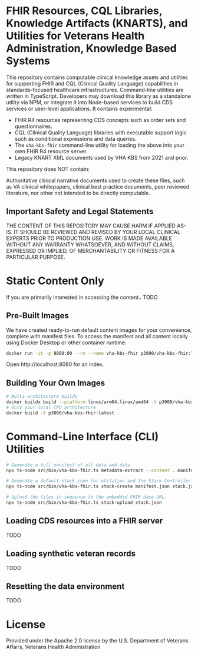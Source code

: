 # FHIR Resources, CQL Libraries, Knowledge Artifacts (KNARTS), and Utilities for Veterans Health Administration, Knowledge Based Systems

This repository contains computable clinical knowledge assets and utilities for supporting FHIR and CQL (Clinical Quality Language) capabilities in standards-focused healthcare infrastructures. Command-line utilities are written in TypeScript. Developers may download this library as a standalone utility via NPM, or integrate it into Node-based services to build CDS services or user-level applications. It contains experimental:

* FHIR R4 resources representing CDS concepts such as order sets and questionnaires.
* CQL (Clinical Quality Language) libraries with executable support logic such as conditional expressions and data queries.
* The `vha-kbs-fhir` command-line utility for loading the above into your own FHIR R4 resource server.
* Legacy KNART XML documents used by VHA KBS from 2021 and prior.

This repository does NOT contain:

Authoritative clinical narrative documents used to create these files, such as VA clinical whitepapers, clinical best practice documents, peer reviewed literature, nor other not intended to be directly computable.

## Important Safety and Legal Statements

THE CONTENT OF THIS REPOSITORY MAY CAUSE HARM IF APPLIED AS-IS. IT SHOULD BE REVIEWED AND REVISED BY YOUR LOCAL CLINICAL EXPERTS PRIOR TO PRODUCTION USE. WORK IS MADE AVAILABLE WITHOUT ANY WARRANTY WHATSOEVER, AND WITHOUT CLAIMS, EXPRESSED OR IMPLIED, OF MERCHANTABILITY OR FITNESS FOR A PARTICULAR PURPOSE.

# Static Content Only

If you are primarily interested in accessing the content.. TODO

## Pre-Built Images

We have created ready-to-run default content images for your convenience, complete with manifest files. To access the manifest and all content locally using Docker Desktop or other container runtime:

```sh
docker run -it -p 8080:80 --rm --name vha-kbs-fhir p3000/vha-kbs-fhir:latest
```
Open http://localhost:8080 for an index.

## Building Your Own Images

```sh
# Multi-architecture builds
docker buildx build --platform linux/arm64,linux/amd64 -t p3000/vha-kbs-fhir:latest .
# Only your local CPU architecture
docker build -t p3000/vha-kbs-fhir:latest .

```

# Command-Line Interface (CLI) Utilities

```sh
# Generate a full manifest of all data and data.
npx ts-node src/bin/vha-kbs-fhir.ts metadata-extract --content . manifest.json

# Generate a default stack.json for utilities and the Stack Controller application.
npx ts-node src/bin/vha-kbs-fhir.ts stack-create manifest.json stack.json

# Upload the files in sequence to the embedded FHIR base URL.
npx ts-node src/bin/vha-kbs-fhir.ts stack-upload stack.json
```


## Loading CDS resources into a FHIR server

TODO

## Loading synthetic veteran records

TODO

## Resetting the data environment

TODO

# License

Provided under the Apache 2.0 license by the U.S. Department of Veterans Affairs, Veterans Health Administration
